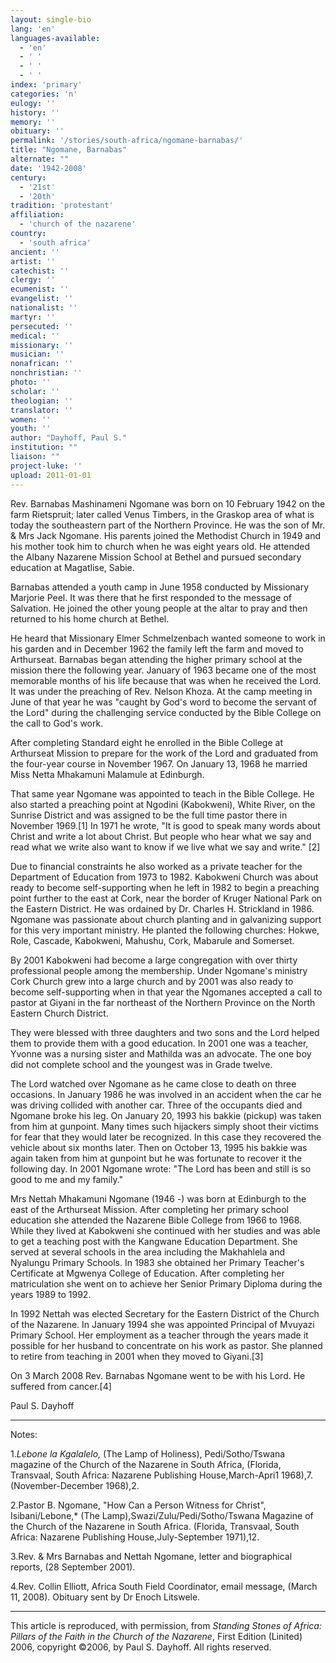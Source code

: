 ```yaml
---
layout: single-bio
lang: 'en'
languages-available:
  - 'en'
  - ' '
  - ' '
  - ' '
index: 'primary'
categories: 'n'
eulogy: ''
history: ''
memory: ''
obituary: ''
permalink: '/stories/south-africa/ngomane-barnabas/'
title: "Ngomane, Barnabas"
alternate: ""
date: '1942-2008'
century:
  - '21st'
  - '20th'
tradition: 'protestant'
affiliation:
  - 'church of the nazarene'
country:
  - 'south africa'
ancient: ''
artist: ''
catechist: ''
clergy: ''
ecumenist: ''
evangelist: ''
nationalist: ''
martyr: ''
persecuted: ''
medical: ''
missionary: ''
musician: ''
nonafrican: ''
nonchristian: ''
photo: ''
scholar: ''
theologian: ''
translator: ''
women: ''
youth: ''
author: "Dayhoff, Paul S."
institution: ""
liaison: ""
project-luke: ''
upload: 2011-01-01
---
```




Rev. Barnabas Mashinameni Ngomane was born on 10 February 1942 on the farm Rietspruit; later called Venus Timbers, in the Graskop area of what is today the southeastern part of the Northern Province. He was the son of Mr. & Mrs Jack Ngomane. His parents joined the Methodist Church in 1949 and his mother took him to church when he was eight years old. He attended the Albany Nazarene Mission School at Bethel and pursued secondary education at Magatlise, Sabie.

Barnabas attended a youth camp in June 1958 conducted by Missionary Marjorie Peel. It was there that he first responded to the message of Salvation. He joined the other young people at the altar to pray and then returned to his home church at Bethel.

He heard that Missionary Elmer Schmelzenbach wanted someone to work in his garden and in December 1962 the family left the farm and moved to Arthurseat.  Barnabas began attending the higher primary school at the mission there the following year. January of 1963 became one of the most memorable months of his life because that was when he received the Lord. It was under the preaching of Rev. Nelson Khoza. At the camp meeting in June of that year he was "caught by God's word to become the servant of the Lord" during the challenging service conducted by the Bible College on the call to God's work.

After completing Standard eight he enrolled in the Bible College at Arthurseat Mission to prepare for the work of the Lord and graduated from the four-year course in November 1967.  On January 13, 1968 he married Miss Netta Mhakamuni Malamule at Edinburgh.

That same year Ngomane was appointed to teach in the Bible College.  He also started a preaching point at Ngodini (Kabokweni), White River, on the Sunrise District and was assigned to be the full time pastor there in November 1969.[1] In 1971 he wrote, "It is good to speak many words about Christ and write a lot about Christ.  But people who hear what we say and read what we write also want to know if we live what we say and write." [2]

Due to financial constraints he also worked as a private teacher for the Department of Education from 1973 to 1982. Kabokweni Church was about ready to become self-supporting when he left in 1982 to begin a preaching point further to the east at Cork, near the border of Kruger National Park on the Eastern District. He was ordained by Dr. Charles H. Strickland in 1986.  Ngomane was passionate about church planting and in galvanizing support for this very important ministry. He planted the following churches: Hokwe, Role, Cascade, Kabokweni, Mahushu, Cork, Mabarule and Somerset.

By 2001 Kabokweni had become a large congregation with over thirty professional people among the membership.  Under Ngomane's ministry Cork Church grew into a large church and by 2001 was also ready to become self-supporting when in that year the Ngomanes accepted a call to pastor at Giyani in the far northeast of the Northern Province on the North Eastern Church District.

They were blessed with three daughters and two sons and the Lord helped them to provide them with a good education.  In 2001 one was a teacher, Yvonne was a nursing sister and Mathilda was an advocate.  The one boy did not complete school and the youngest was in Grade twelve.

The Lord watched over Ngomane as he came close to death on three occasions.  In January 1986 he was involved in an accident when the car he was driving collided with another car.  Three of the occupants died and Ngomane broke his leg.  On January 20, 1993 his bakkie (pickup) was taken from him at gunpoint.  Many times such hijackers simply shoot their victims for fear that they would later be recognized.  In this case they recovered the vehicle about six months later.  Then on October 13, 1995 his bakkie was again taken from him at gunpoint but he was fortunate to recover it the following day.  In 2001 Ngomane wrote: "The Lord has been and still is so good to me and my family."

Mrs Nettah Mhakamuni Ngomane (1946 -) was born at Edinburgh to the east of the Arthurseat Mission.  After completing her primary school education she attended the Nazarene Bible College from 1966 to 1968.  While they lived at Kabokweni she continued with her studies and was able to get a teaching post with the Kangwane Education Department.  She served at several schools in the area including the Makhahlela and Nyalungu Primary Schools.  In 1983 she obtained her Primary Teacher's Certificate at Mgwenya College of Education.  After completing her matriculation she went on to achieve her Senior Primary Diploma during the years 1989 to 1992.

In 1992 Nettah was elected Secretary for the Eastern District of the Church of the Nazarene. In January 1994 she was appointed Principal of Mvuyazi Primary School.   Her employment as a teacher through the years made it possible for her husband to concentrate on his work as pastor.   She planned to retire from teaching in 2001 when they  moved to Giyani.[3]

On 3 March 2008 Rev. Barnabas Ngomane went to be with his Lord.  He suffered from cancer.[4]

Paul S. Dayhoff

---

Notes:

1.*Lebone la Kgalalelo,* (The Lamp of Holiness), Pedi/Sotho/Tswana magazine of the Church of the Nazarene in South Africa, (Florida, Transvaal, South Africa: Nazarene Publishing House,March-Apri1 1968),7.(November-December 1968),2.

2.Pastor B. Ngomane,  "How Can a Person Witness for Christ", Isibani/Lebone,*  (The Lamp),Swazi/Zulu/Pedi/Sotho/Tswana Magazine of the Church of the Nazarene in South Africa. (Florida, Transvaal, South Africa: Nazarene Publishing House,July-September 1971),12.

3.Rev. & Mrs Barnabas and Nettah Ngomane, letter and biographical reports, (28 September 2001).

4.Rev. Collin Elliott, Africa South Field Coordinator, email message, (March 11, 2008).  Obituary sent by Dr Enoch Litswele.

---

This article is reproduced, with permission, from *Standing Stones of Africa: Pillars of the Faith in the Church of the Nazarene*, First Edition (Linited) 2006, copyright ©2006, by Paul S. Dayhoff.  All rights reserved.